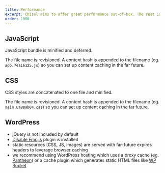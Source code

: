 ```yaml
---
title: Performance
excerpt: Chisel aims to offer great performance out-of-box. The rest is up to you.
order: 1900
---
```


## JavaScript

JavaScript bundle is minified and deferred.

The file name is revisioned. A content hash is appended to the filename (eg. `app.7ea16125.js`) so you can set up content caching in the far future.

## CSS

CSS styles are concatenated to one file and minified.

The file name is revisioned. A content hash is appended to the filename (eg. `main.6a889b04.css`) so you can set up content caching in the far future.

## WordPress

- jQuery is not included by default
- [Disable Emojis](https://wordpress.org/plugins/disable-emojis/) plugin is installed
- static resources (CSS, JS, images) are served with far-future expires headers to leverage browser caching
- we recommend using WordPress hosting which uses a proxy cache (eg. [Pantheon](https://pantheon.io/)) or a cache plugin which generates static HTML files like [WP Rocket](https://wp-rocket.me/)
